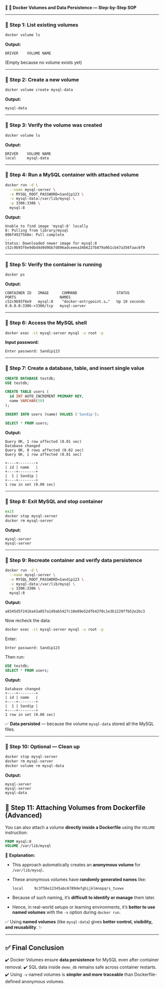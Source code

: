**🐳 🔄  Docker Volumes and Data Persistence — Step-by-Step SOP**

---

### 🧩 Step 1: List existing volumes

```bash
docker volume ls
```

**Output:**

```
DRIVER    VOLUME NAME
```

(Empty because no volume exists yet)

---

### 🧩 Step 2: Create a new volume

```bash
docker volume create mysql-data
```

**Output:**

```
mysql-data
```

---

### 🧩 Step 3: Verify the volume was created

```bash
docker volume ls
```

**Output:**

```
DRIVER    VOLUME NAME
local     mysql-data
```

---

### 🧩 Step 4: Run a MySQL container with attached volume

```bash
docker run -d \
  --name mysql-server \
  -e MYSQL_ROOT_PASSWORD=Sandip123 \
  -v mysql-data:/var/lib/mysql \
  -p 3306:3306 \
  mysql:8
```

**Output:**

```
Unable to find image 'mysql:8' locally
8: Pulling from library/mysql
806f49275b8e: Pull complete
...
Status: Downloaded newer image for mysql:8
c52c9b93f6e9dbd4d9d9bb7d896adceeea34b6227b879a9b1cb47a356faac6f9
```

---

### 🧩 Step 5: Verify the container is running

```bash
docker ps
```

**Output:**

```
CONTAINER ID   IMAGE      COMMAND                  STATUS         PORTS                    NAMES
c52c9b93f6e9   mysql:8    "docker-entrypoint.s…"   Up 10 seconds  0.0.0.0:3306->3306/tcp   mysql-server
```

---

### 🧩 Step 6: Access the MySQL shell

```bash
docker exec -it mysql-server mysql -u root -p
```

**Input password:**

```
Enter password: Sandip123
```

---

### 🧩 Step 7: Create a database, table, and insert single value

```sql
CREATE DATABASE testdb;
USE testdb;

CREATE TABLE users (
  id INT AUTO_INCREMENT PRIMARY KEY,
  name VARCHAR(50)
);

INSERT INTO users (name) VALUES ('Sandip');

SELECT * FROM users;
```

**Output:**

```
Query OK, 1 row affected (0.01 sec)
Database changed
Query OK, 0 rows affected (0.02 sec)
Query OK, 1 row affected (0.01 sec)

+----+--------+
| id | name   |
+----+--------+
|  1 | Sandip |
+----+--------+
1 row in set (0.00 sec)
```

---

### 🧩 Step 8: Exit MySQL and stop container

```bash
exit
docker stop mysql-server
docker rm mysql-server
```

**Output:**

```
mysql-server
mysql-server
```

---

### 🧩 Step 9: Recreate container and verify data persistence

```bash
docker run -d \
  --name mysql-server \
  -e MYSQL_ROOT_PASSWORD=Sandip123 \
  -v mysql-data:/var/lib/mysql \
  -p 3306:3306 \
  mysql:8
```

**Output:**

```
a8345d5f2416a43a857a1d9ab5427c10e09e52dfb42f0c1e3b1229ffb52e2bc3
```

Now recheck the data:

```bash
docker exec -it mysql-server mysql -u root -p
```

Enter:

```
Enter password: Sandip123
```

Then run:

```sql
USE testdb;
SELECT * FROM users;
```

**Output:**

```
Database changed
+----+--------+
| id | name   |
+----+--------+
|  1 | Sandip |
+----+--------+
1 row in set (0.00 sec)
```

✅ **Data persisted** — because the volume `mysql-data` stored all the MySQL files.

---

### 🧩 Step 10: Optional — Clean up

```bash
docker stop mysql-server
docker rm mysql-server
docker volume rm mysql-data
```

**Output:**

```
mysql-server
mysql-server
mysql-data
```


## 🧠 Step 11: Attaching Volumes from Dockerfile (Advanced)

You can also attach a volume **directly inside a Dockerfile** using the `VOLUME` instruction:

```Dockerfile
FROM mysql:8
VOLUME /var/lib/mysql
```

🧩 **Explanation:**

* This approach automatically creates an **anonymous volume** for `/var/lib/mysql`.
* These anonymous volumes have **randomly generated names** like:

  ```
  local     9c3f56e12345abc6789defghijklmnopqrs_tuvwx
  ```
* Because of such naming, it’s **difficult to identify or manage** them later.
* Hence, in real-world setups or learning environments, it’s **better to use named volumes** with the `-v` option during `docker run`.

✅ Using **named volumes** (like `mysql-data`) gives **better control, visibility, and reusability**. ✨


---

## ✅ Final Conclusion

✔️ Docker Volumes ensure **data persistence** for MySQL even after container removal.
✔️ SQL data inside `demo_db` remains safe across container restarts.
✔️ Using `-v` named volumes is **simpler and more traceable** than Dockerfile-defined anonymous volumes.

